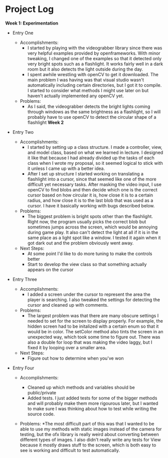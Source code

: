 # Project Log
**Week 1: Experimentation** 
* Entry One
	* Accomplishments: 
		* I started by playing with the videograbber library since there was very helpful examples provided by openframeworks.
		With minor tweaking, I changed one of the examples so that it detected only very bright spots such as a flashlight. 
		It works fairly well in a dark room but it also detects the light outside during the day.
		* I spent awhile wrestling with openCV to get it downloaded. The main problem I was having was that visual studio wasn't
		automatically including certain directories, but I got it to compile. I started to consider what methods I might use later
		on but haven't actually implemented any openCV yet.
	* Problems:
		* As I said, the videograbber detects the bright lights coming through windows as the same brightness as a flashlight,
		so I will probably have to use openCV to detect the circular shape of a flashlight
**Week 2**
* Entry Two
	* Accomplishments: 
		* I started by setting up a class structure. I made a controller, view, and model class, based on what we learned in lecture. I
		designed it like that because I had already divided up the tasks of each class when I wrote my proposal, so it seemed logical to 
		stick with it unless I came up with a better idea.
		* After I set up structure I started working on translating a flashlight into a cursor, since that seemed like one of the more 
		difficult yet necessary tasks. After masking the video input, I use openCV to find blobs and then decide which one is the 
		correct cursor based on how circular it is, how close it is to a certain radius, and how close it is to the last blob that was
		used as a cursor. I have it basically working with bugs described below.
	* Problems:
		* The biggest problem is bright spots other than the flashlight. Right now, the program usually picks the correct blob but 
		sometimes jumps across the screen, which would be annoying during game play. It also can't detect the light at all if it is in 
		the same place as a light spot like a window. I tested it again when it got dark out and the problem obviously went away.
	* Next Steps:
		* At some point I'd like to do more tuning to make the controls better
		* Start to develop the view class so that something actually appears on the cursor

* Entry Three
	* Accomplishments:
		* I added a screen under the cursor to represent the area the player is searching. I also tweaked the settings for detecting the
		cursor and cleaned up with comments.
	* Problems:
		* The largest problem was that there are many obscure settings I needed to set for the screen to display properly. For example, the
		hidden screen had to be initalized with a certain enum so that it would be in color. The setColor method also tints the screen
		in an unexpected way, which took some time to figure out. There was also a double for loop that was making the video laggy, but I 
		fixed it by looping over a smaller area.
	* Next Steps:
		* Figure out how to determine when you've won

* Entry Four
	* Accomplishments:
		* Cleaned up which methods and variables should be public/private
		* Added tests. I just added tests for some of the bigger methods and will probably make them more rigourous later, but I wanted to make 
		sure I was thinking about how to test while writing the source code.
		
	* Problems: 
		*The most difficult part of this was that I wanted to be able to use my methods with static images instead of the camera
		for testing, but the ofx library is really weird about converting between different types of images. I also didn't really write any tests
		for View because it mostly draws stuff to the screen, which is both easy to see is working and difficult to test automatically.
	